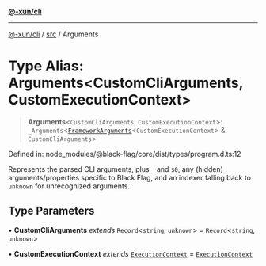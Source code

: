 [**@-xun/cli**](../../README.md)

***

[@-xun/cli](../../README.md) / [src](../README.md) / Arguments

# Type Alias: Arguments\<CustomCliArguments, CustomExecutionContext\>

> **Arguments**\<`CustomCliArguments`, `CustomExecutionContext`\>: `_Arguments`\<[`FrameworkArguments`](FrameworkArguments.md)\<`CustomExecutionContext`\> & `CustomCliArguments`\>

Defined in: node\_modules/@black-flag/core/dist/types/program.d.ts:12

Represents the parsed CLI arguments, plus `_` and `$0`, any (hidden)
arguments/properties specific to Black Flag, and an indexer falling back to
`unknown` for unrecognized arguments.

## Type Parameters

• **CustomCliArguments** *extends* `Record`\<`string`, `unknown`\> = `Record`\<`string`, `unknown`\>

• **CustomExecutionContext** *extends* [`ExecutionContext`](ExecutionContext.md) = [`ExecutionContext`](ExecutionContext.md)
